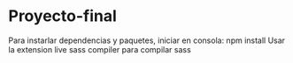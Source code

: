 # Proyecto-final

Para instarlar dependencias y paquetes, iniciar en consola:  npm install
Usar la extension live sass compiler para compilar sass
